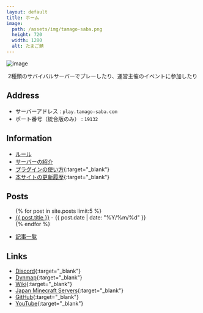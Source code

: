 ```yaml
---
layout: default
title: ホーム
image:
  path: /assets/img/tamago-saba.png
  height: 720
  width: 1280
  alt: たまご鯖
---
```


![image](https://cdn.discordapp.com/attachments/791256878239318029/1060547061520551966/2022-12-25_22.10.03.png)

<p style="text-align: center;">
2種類のサバイバルサーバーでプレーしたり、運営主催のイベントに参加したり
</p>

## Address

- サーバーアドレス : `play.tamago-saba.com`
- ポート番号（統合版のみ） : `19132`

## Information

- [ルール](docs/rules.md)
- [サーバーの紹介](docs/servers.md)
- [プラグインの使い方](https://sites.google.com/view/tamago-saba/plugin-usage){:target="_blank"}
- [本サイトの更新履歴](https://github.com/tamago-saba/tamago-saba.github.io/commits/main){:target="_blank"}

## Posts

<ul>
  {% for post in site.posts limit:5 %}
    <li>
      <a href="{{ post.url }}">{{ post.title }}</a> - {{ post.date | date: "%Y/%m/%d" }}
    </li>
  {% endfor %}
</ul>

- [記事一覧](docs/posts.md)

## Links

- [Discord](https://discord.gg/eVGqDxrsmv){:target="_blank"}
- [Dynmap](https://map.tamago-saba.com){:target="_blank"}
- [Wiki](https://wiki.tamago-saba.com){:target="_blank"}
- [Japan Minecraft Servers](https://minecraft.jp/servers/play.tamago-saba.com){:target="_blank"}
- [GitHub](https://github.com/tamago-saba){:target="_blank"}
- [YouTube](https://www.youtube.com/channel/UCLyRcPT4LbzW6bTJ3bw2yjQ){:target="_blank"}
